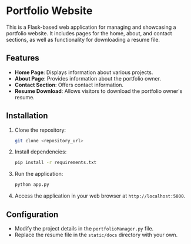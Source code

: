 # Portfolio Website

This is a Flask-based web application for managing and showcasing a portfolio website. It includes pages for the home, about, and contact sections, as well as functionality for downloading a resume file.

## Features

-   **Home Page**: Displays information about various projects.
-   **About Page**: Provides information about the portfolio owner.
-   **Contact Section**: Offers contact information.
-   **Resume Download**: Allows visitors to download the portfolio owner's resume.

## Installation

1. Clone the repository:

    ```bash
    git clone <repository_url>
    ```

2. Install dependencies:

    ```bash
    pip install -r requirements.txt
    ```

3. Run the application:

    ```bash
    python app.py
    ```

4. Access the application in your web browser at `http://localhost:5000`.

## Configuration

-   Modify the project details in the `portfolioManager.py` file.
-   Replace the resume file in the `static/docs` directory with your own.
